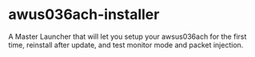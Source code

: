 # awus036ach-installer
A Master Launcher that will let you setup your awsus036ach for the first time, reinstall after update, and test monitor mode and packet injection. 
